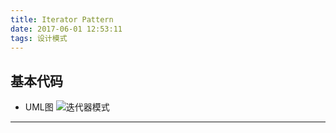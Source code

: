```yaml
---
title: Iterator Pattern
date: 2017-06-01 12:53:11
tags: 设计模式
---
```


## 基本代码
* UML图
![迭代器模式](Iterator.png)
***
